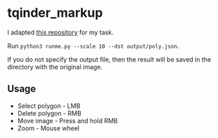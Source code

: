 # tqinder_markup

I adapted [this repository](https://github.com/foobar167/junkyard/tree/815085317056ced7087938733440c853e5ac05df/manual_image_annotation1) for my task.

Run `python3 runme.py --scale 10 --dst output/poly.json`.

If you do not specify the output file, then the result will be saved in the directory with the original image.

## Usage
* Select polygon - LMB
* Delete polygon - RMB
* Move image - Press and hold RMB
* Zoom - Mouse wheel
